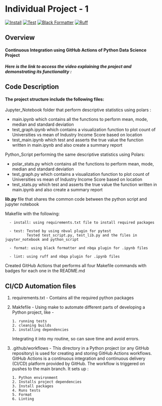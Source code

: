 # Individual Project - 1

[![Install](https://github.com/nogibjj/IDS706-Individual_Project_1_us26/actions/workflows/install.yml/badge.svg)](https://github.com/nogibjj/IDS706-Individual_Project_1_us26/actions/workflows/install.yml)
[![Test](https://github.com/nogibjj/IDS706-Individual_Project_1_us26/actions/workflows/test.yml/badge.svg)](https://github.com/nogibjj/IDS706-Individual_Project_1_us26/actions/workflows/test.yml)
[![Black Formatter](https://github.com/nogibjj/IDS706-Individual_Project_1_us26/actions/workflows/black.yml/badge.svg)](https://github.com/nogibjj/IDS706-Individual_Project_1_us26/actions/workflows/black.yml)
[![Ruff](https://github.com/nogibjj/IDS706-Individual_Project_1_us26/actions/workflows/ruff.yml/badge.svg)](https://github.com/nogibjj/IDS706-Individual_Project_1_us26/actions/workflows/ruff.yml)


## Overview

#### Continuous Integration using GitHub Actions of Python Data Science Project
##### Here is the link to access the video explaining the project and demonstrating its functionality :
   

## Code Description

#### The project structure include the following files:
		
Jupyter_Notebook folder  that perform descriptive statistics using polars :
   - main.ipynb which contains all the functions to perform mean, mode, median and standard deviation
   - test_graph.ipynb which contains a visualization function to plot count of Universities  vs mean of Industry Income Score based on location
   - test_main.ipynb which test and asserts the true value the function written in main.ipynb and also create a summary report


Python_Script performing the same descriptive statistics using Polars:
   - polar_stats.py which contains all the functions to perform mean, mode, median and standard deviation
   - test_graph.py which contains a visualization function to plot count of Universities  vs mean of Industry Income Score based on location
   - test_stats.py which test and asserts the true value the function written in main.ipynb and also create a summary report



**lib.py** file that shares the common code between the python script and jupyter notebook

					
		
Makefile with the following:

      - install: using requirements.txt file to install required packages 
      
      - test: Tested by using nbval plugin for pytest
              Tested test_script.py, test_lib.py and the files in jupyter_notebook and python_script

      - format: using black formatter and nbqa plugin for .ipynb files
      
      - lint: using ruff and nbqa plugin for .ipynb files
	

		
   Created GitHub Actions that performs all four Makefile commands with badges for each one in the README.md


## CI/CD Automation files

1. requirements.txt - Contains all the required python packages
2. Makfefile - Using make to automate different parts of developing a Python project, like -
   
       1. running tests
       2. cleaning builds
       3. installing dependencies
   
   Integrating it into my routine, so can save time and avoid errors.
   
5. .github/workflows - This directory in a Python project (or any GitHub repository) is used for creating and storing GitHub Actions workflows. GitHub Actions is a continuous integration and continuous delivery                           (CI/CD) platform provided by GitHub. The workflow is triggered on pushes to the main branch. It sets up :
   
       1. Python environment
       2. Installs project dependencies
       3. Install packages
       4. Runs tests
       5. Format
       6. Linting
       
